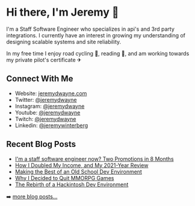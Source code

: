 # Hi there, I'm Jeremy 👋

I'm a Staff Software Engineer who specializes in api's and 3rd party integrations. I currently have an interest in growing my understanding of designing scalable systems and site reliability.

In my free time I enjoy road cycling 🚴, reading 📖, and am working towards my private pilot's certificate ✈

## Connect With Me
- Website: [jeremydwayne.com](https://www.jeremydwayne.com/)
- Twitter: [@jeremydwayne](https://www.twitter.com/jeremydwayne)
- Instagram: [@jeremydwayne](https://www.instagram.com/jeremydwayne)
- Youtube: [@jeremydwayne](https://www.youtube.com/jeremydwayne)
- Twitch: [@jeremydwayne](https://www.twitch.com/jeremydwayne)
- Linkedin: [@jeremywinterberg](https://www.linkedin.com/in/jeremywinterberg)

## Recent Blog Posts
<!-- BLOG-POST-LIST:START -->
- [I&#39;m a staff software engineer now? Two Promotions in 8 Months](https://www.jeremydwayne.com/posts/two-promotions-in-8-months/)
- [How I Doubled My Income, and My 2021-Year Review](https://www.jeremydwayne.com/posts/how-i-doubled-my-income-and-2021-year-review/)
- [Making the Best of an Old School Dev Environment](https://www.jeremydwayne.com/posts/making-the-best-of-an-old-school-dev-environment/)
- [Why I Decided to Quit MMORPG Games](https://www.jeremydwayne.com/posts/why-i-decided-to-quit-mmorpg-games/)
- [The Rebirth of a Hackintosh Dev Environment](https://www.jeremydwayne.com/posts/the-rebirth-of-a-hackintosh-dev-environment/)
<!-- BLOG-POST-LIST:END -->
➡️ [more  blog posts...](https://jeremydwayne.com/)

<!--
**JeremyDwayne/JeremyDwayne** is a ✨ _special_ ✨ repository because its `README.md` (this file) appears on your GitHub profile.

Here are some ideas to get you started:

- 🔭 I’m currently working on ...
- 🌱 I’m currently learning ...
- 👯 I’m looking to collaborate on ...
- 🤔 I’m looking for help with ...
- 💬 Ask me about ...
- 📫 How to reach me: ...
- 😄 Pronouns: ...
- ⚡ Fun fact: ...
-->
